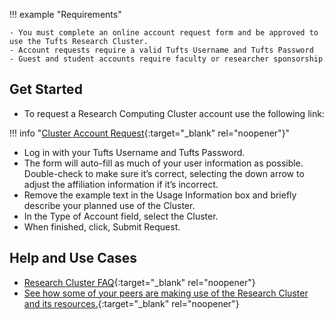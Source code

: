 !!! example "Requirements"

    - You must complete an online account request form and be approved to use the Tufts Research Cluster.
    - Account requests require a valid Tufts Username and Tufts Password
    - Guest and student accounts require faculty or researcher sponsorship

## Get Started

- To request a Research Computing Cluster account use the following link:
    
!!! info "[Cluster Account Request](https://tufts.qualtrics.com/jfe/form/SV_5bUmpFT0IXeyEfj){:target="_blank" rel="noopener"}"
    


- Log in with your Tufts Username and Tufts Password.
- The form will auto-fill as much of your user information as possible. Double-check to make sure it’s correct, selecting the down arrow to adjust the affiliation information if it’s incorrect.
- Remove the example text in the Usage Information box and briefly describe your planned use of the Cluster.
- In the Type of Account field, select the Cluster. 
- When finished, click, Submit Request.

## Help and Use Cases

- [Research Cluster FAQ](https://wikis.uit.tufts.edu/confluence/display/TuftsUITResearchComputing/High+Performance+Compute+Cluster){:target="_blank" rel="noopener"}
- [See how some of your peers are making use of the Research Cluster and its resources.](https://wikis.uit.tufts.edu/confluence/display/TuftsUITResearchComputing/Cluster+Research+use+cases){:target="_blank" rel="noopener"}
